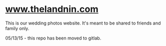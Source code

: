 # www.thelandnin.com
This is our wedding photos website. It's meant to be shared to friends and family only.

05/13/15 - this repo has been moved to gitlab.
